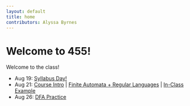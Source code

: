 ```yaml
---
layout: default
title: home
contributors: Alyssa Byrnes
---
```


# Welcome to 455!

Welcome to the class!

- Aug 19: [Syllabus Day!](https://docs.google.com/presentation/d/1r-wZgqw4D07PZZb_DUpzE3xUUiTC5_zgyMjEMeW-d-k/edit?usp=sharing
)
- Aug 21: [Course Intro](slides/00-intro.html) | [Finite Automata + Regular Languages](slides/01-finite-automata.html) |
[In-Class Example](static/slide_figs/8-21-example.jpg)
- Aug 26: [DFA Practice](slides/02-finite-automata-practice.html) 